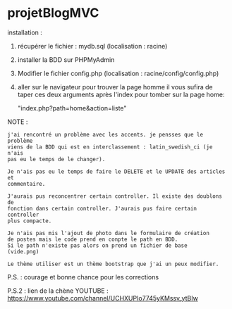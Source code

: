 # projetBlogMVC

installation :

1.  récupérer le fichier : mydb.sql (localisation : racine)

2.  installer la BDD sur PHPMyAdmin

3.  Modifier le fichier config.php (localisation : racine/config/config.php)

3.  aller sur le navigateur pour trouver 
    la page homme il vous sufira de taper 
    ces deux arguments après l'index pour tomber sur la page home:

    "index.php?path=home&action=liste"
    
NOTE :

    j'ai rencontré un problème avec les accents. je pensses que le problème
    viens de la BDD qui est en interclassement : latin_swedish_ci (je n'ais
    pas eu le temps de le changer).
    
    Je n'ais pas eu le temps de faire le DELETE et le UPDATE des articles et 
    commentaire.
    
    J'aurais pus reconcentrer certain controller. Il existe des doublons de 
    fonction dans certain controller. J'aurais pus faire certain controller
    plus compacte.
    
    Je n'ais pas mis l'ajout de photo dans le formulaire de création
    de postes mais le code prend en conpte le path en BDD. 
    Si le path n'existe pas alors on prend un fichier de base 
    (vide.png)
    
    Le thème utiliser est un thème bootstrap que j'ai un peux modifier.
    
 P.S. : courage et bonne chance pour les corrections 
 
 P.S.2 : lien de la chène YOUTUBE : https://www.youtube.com/channel/UCHXUPIo7745yKMssv_ytBIw
    
     
